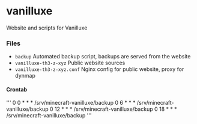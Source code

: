 # vanilluxe
Website and scripts for Vanilluxe

### Files

* `backup` Automated backup script, backups are served from the website
* `vanilluxe-th3-z-xyz` Public website sources
* `vanilluxe-th3-z-xyz.conf` Nginx config for public website, proxy for dynmap

#### Crontab

'''
0 0 * * * /srv/minecraft-vanilluxe/backup
0 6 * * * /srv/minecraft-vanilluxe/backup
0 12 * * * /srv/minecraft-vanilluxe/backup
0 18 * * * /srv/minecraft-vanilluxe/backup
'''
